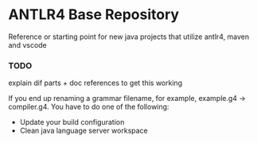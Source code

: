 # ANTLR4 Base Repository

Reference or starting point for new java projects that utilize antlr4, maven and vscode

### TODO
explain dif parts + doc references to get this working



If you end up renaming a grammar filename, for example, example.g4 -> compiler.g4. You have to do one of the following:
- Update your build configuration
- Clean java language server workspace

